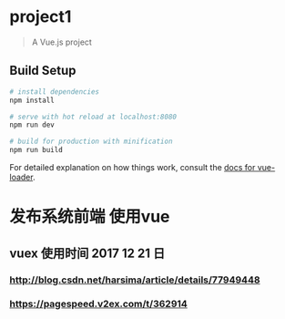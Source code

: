 # project1

> A Vue.js project

## Build Setup

``` bash
# install dependencies
npm install

# serve with hot reload at localhost:8080
npm run dev

# build for production with minification
npm run build
```

For detailed explanation on how things work, consult the [docs for vue-loader](http://vuejs.github.io/vue-loader).

# 发布系统前端 使用vue

## vuex 使用时间 2017 12 21 日

### http://blog.csdn.net/harsima/article/details/77949448
### https://pagespeed.v2ex.com/t/362914
